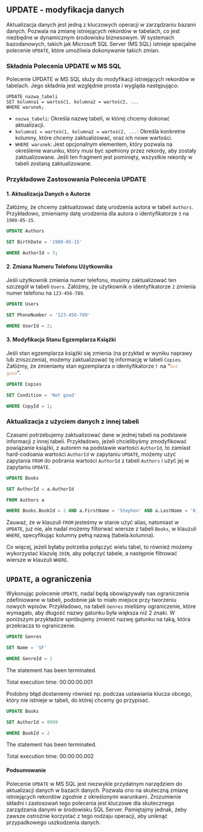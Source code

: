 ## UPDATE - modyfikacja danych

Aktualizacja danych jest jedną z kluczowych operacji w zarządzaniu bazami danych. Pozwala na zmianę istniejących rekordów w tabelach, co jest niezbędne w dynamicznym środowisku biznesowym. W systemach bazodanowych, takich jak Microsoft SQL Server (MS SQL) istnieje specjalne polecenie `UPDATE`, które umożliwia dokonywanie takich zmian. 

### Składnia Polecenia UPDATE w MS SQL

Polecenie UPDATE w MS SQL służy do modyfikacji istniejących rekordów w tabelach. Jego składnia jest względnie prosta i wygląda następująco:

```
UPDATE nazwa_tabeli
SET kolumna1 = wartość1, kolumna2 = wartość2, ...
WHERE warunek;

```

- `nazwa_tabeli`: Określa nazwę tabeli, w której chcemy dokonać aktualizacji.
- `kolumna1 = wartość1, kolumna2 = wartość2, ...`: Określa konkretne kolumny, które chcemy zaktualizować, oraz ich nowe wartości.
- `WHERE warunek`: Jest opcjonalnym elementem, który pozwala na określenie warunku, który musi być spełniony przez rekordy, aby zostały zaktualizowane. Jeśli ten fragment jest pominięty, wszystkie rekordy w tabeli zostaną zaktualizowane.

### Przykładowe Zastosowania Polecenia UPDATE

#### 1\. Aktualizacja Danych o Autorze

Załóżmy, że chcemy zaktualizować datę urodzenia autora w tabeli `Authors`. Przykładowo, zmieniamy datę urodzenia dla autora o identyfikatorze `3` na `1980-05-15`.


```sql
UPDATE Authors
SET BirthDate = '1980-05-15'
WHERE AuthorId = 3;
```

#### 2\. Zmiana Numeru Telefonu Użytkownika

Jeśli użytkownik zmienia numer telefonu, musimy zaktualizować ten szczegół w tabeli `Users`. Załóżmy, że użytkownik o identyfikatorze `2` zmienia numer telefonu na `123-456-789`.

 


```sql
UPDATE Users
SET PhoneNumber = '123-456-789'
WHERE UserId = 2;
```

#### 3\. Modyfikacja Stanu Egzemplarza Książki

Jeśli stan egzemplarza książki się zmienia (na przykład w wyniku naprawy lub zniszczenia), możemy zaktualizować tę informację w tabeli `Copies`. Załóżmy, że zmieniamy stan egzemplarza o identyfikatorze <span style="font-size: 12px;">1&nbsp;</span> na "<span style="color: rgb(206, 145, 120); font-family: Consolas, &quot;Courier New&quot;, monospace; font-size: 12px; white-space: pre;">Not good</span><span style="color: var(--vscode-foreground);">".</span>


```sql
UPDATE Copies
SET Condition = 'Not good'
WHERE CopyId = 1;
```

### Aktualizacja z użyciem danych z innej tabeli

Czasami potrzebujemy zaktualizować dane w jednej tabeli na podstawie informacji z innej tabeli.
Przykładowo, jeżeli chcielibyśmy zmodyfikować powiązanie książki, z autorem na podstawie wartości `AuthorId`, to zamiast hard-codoania wartości `AuthorId` w zapytaniu `UPDATE`, możemy użyć zapytania `FROM` do pobrania wartości `AuthorId` z tabeli `Authors` i użyć jej w zapytaniu `UPDATE`.


```sql
UPDATE Books
SET AuthorId = a.AuthorId
FROM Authors a
WHERE Books.BookId = 2 AND a.FirstName = 'Stephen' AND a.LastName = 'King'
```

Zauważ, że w klauzuli `FROM` jesteśmy w stanie użyć alias, natomiast w `UPDATE`, juz nie, ale nadal możemy filtorwać wiersze z tabeli `Books`, w klauzuli `WHERE`, specyfikując kolumny pełną nazwą (tabela.kolumna).

Co więcej, jeżeli byłaby potrzeba połączyć wielu tabel, to również możemy wykorzystać klazulę `JOIN`, aby połączyć tabele, a następnie filtrować wiersze w klauzuli `WHERE`.


## `UPDATE`, a ograniczenia

Wykonując polecenie `UPDATE`, nadal będą obowiązywały nas ograniczenia zdefiniowane w tabeli, podobnie jak to miało miejsce przy tworzeniu nowych wpisów. Przykładowo, na tabeli `Genres` mieliśmy ograniczenie, które wymagało, aby długość nazwy gatunku była większa niż 2 znaki. W poniższym przykładzie spróbujemy zmienić nazwę gatunku na taką, która przekracza to ograniczenie.




```sql
UPDATE Genres
SET Name = 'SF'
WHERE GenreId = 1
```




The statement has been terminated.



Total execution time: 00:00:00.001


Podobny błąd dostaniemy również np. podczas ustawiania klucza obcego, który nie istnieje w tabeli, do której chcemy go przypisać.




```sql
UPDATE Books
SET AuthorId = 9999
WHERE BookId = 2
```




The statement has been terminated.



Total execution time: 00:00:00.002



#### Podsumowanie

Polecenie `UPDATE` w MS SQL jest niezwykle przydatnym narzędziem do aktualizacji danych w bazach danych. Pozwala ono na skuteczną zmianę istniejących rekordów zgodnie z określonymi warunkami. Zrozumienie składni i zastosowań tego polecenia jest kluczowe dla skutecznego zarządzania danymi w środowisku SQL Server. Pamiętajmy jednak, żeby zawsze ostrożnie korzystać z tego rodzaju operacji, aby uniknąć przypadkowego uszkodzenia danych.
